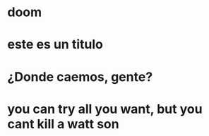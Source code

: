 # doom
# este es un titulo
# ¿Donde caemos, gente?
# you can try all you want, but you cant kill a watt son
